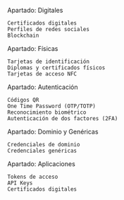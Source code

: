 Apartado: Digitales

    Certificados digitales
    Perfiles de redes sociales
    Blockchain

Apartado: Físicas

    Tarjetas de identificación
    Diplomas y certificados físicos
    Tarjetas de acceso NFC

Apartado: Autenticación

    Códigos QR
    One Time Password (OTP/TOTP)
    Reconocimiento biométrico
    Autenticación de dos factores (2FA)

Apartado: Dominio y Genéricas

    Credenciales de dominio
    Credenciales genéricas

Apartado: Aplicaciones

    Tokens de acceso
    API Keys
    Certificados digitales
